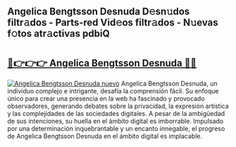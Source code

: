 ## Angelica Bengtsson Desnuda D𝚎sn𝚞dos filtr𝚊dos - Parts-red Vid𝚎os filtr𝚊dos - N𝚞evas f𝚘tos atr𝚊ctivas pdbiQ

# <h2><a href="http://mbcr3uq.tromn.icu/?c=Angelica+Bengtsson+Desnuda">🔗👉👉👉 Angelica Bengtsson Desnuda 🔗🔗</a></h2>

[![Angelica Bengtsson Desnuda nuevo](https://i.imgur.com/pEAQMta.gif)](http://mbcr3uq.tromn.icu/?c=Angelica+Bengtsson+Desnuda)
Angelica Bengtsson Desnuda, un individuo complejo e intrigante, desafía la comprensión fácil. Su enfoque único para crear una presencia en la web ha fascinado y provocado observadores, generando debates sobre la privacidad, la expresión artística y las complejidades de las sociedades digitales. A pesar de la ambigüedad de sus intenciones, su huella en el ámbito digital es imborrable. Impulsado por una determinación inquebrantable y un encanto innegable, el progreso de Angelica Bengtsson Desnuda en el ámbito digital es implacable.

